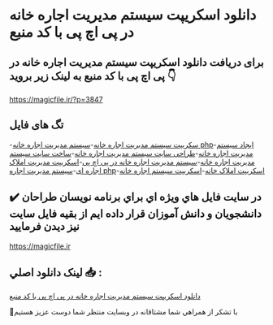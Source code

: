 # دانلود اسکریپت سیستم مدیریت اجاره خانه در پی اچ پی با کد منبع

## برای دریافت دانلود اسکریپت سیستم مدیریت اجاره خانه در پی اچ پی با کد منبع به لینک زیر بروید 👇

https://magicfile.ir/?p=3847

## تگ های فایل

-[سکریپت سیستم مدیریت اجاره خانه](https://magicfile.ir/product/%d8%a7%d8%b3%da%a9%d8%b1%db%8c%d9%be%d8%aa%d8%b3%db%8c%d8%b3%d8%aa%d9%85-%d9%85%d8%af%db%8c%d8%b1%db%8c%d8%aa-%d8%a7%d8%ac%d8%a7%d8%b1%d9%87-%d8%ae%d8%a7%d9%86%d9%87-%d8%af%d8%b1-%d9%be%db%8c-%d8%a7%da%86-%d9%be%db%8c/)-[سیستم مدیریت اجاره خانه php](https://magicfile.ir/product/%d8%a7%d8%b3%da%a9%d8%b1%db%8c%d9%be%d8%aa%d8%b3%db%8c%d8%b3%d8%aa%d9%85-%d9%85%d8%af%db%8c%d8%b1%db%8c%d8%aa-%d8%a7%d8%ac%d8%a7%d8%b1%d9%87-%d8%ae%d8%a7%d9%86%d9%87-%d8%af%d8%b1-%d9%be%db%8c-%d8%a7%da%86-%d9%be%db%8c/)-[ایجاد سیستم مدیریت اجاره خانه](https://magicfile.ir/product/%d8%a7%d8%b3%da%a9%d8%b1%db%8c%d9%be%d8%aa%d8%b3%db%8c%d8%b3%d8%aa%d9%85-%d9%85%d8%af%db%8c%d8%b1%db%8c%d8%aa-%d8%a7%d8%ac%d8%a7%d8%b1%d9%87-%d8%ae%d8%a7%d9%86%d9%87-%d8%af%d8%b1-%d9%be%db%8c-%d8%a7%da%86-%d9%be%db%8c/)-[طراحی سایت سیستم مدیریت اجاره خانه](https://magicfile.ir/product/%d8%a7%d8%b3%da%a9%d8%b1%db%8c%d9%be%d8%aa%d8%b3%db%8c%d8%b3%d8%aa%d9%85-%d9%85%d8%af%db%8c%d8%b1%db%8c%d8%aa-%d8%a7%d8%ac%d8%a7%d8%b1%d9%87-%d8%ae%d8%a7%d9%86%d9%87-%d8%af%d8%b1-%d9%be%db%8c-%d8%a7%da%86-%d9%be%db%8c/)-[ساخت سایت سیستم مدیریت اجاره خانه](https://magicfile.ir/product/%d8%a7%d8%b3%da%a9%d8%b1%db%8c%d9%be%d8%aa%d8%b3%db%8c%d8%b3%d8%aa%d9%85-%d9%85%d8%af%db%8c%d8%b1%db%8c%d8%aa-%d8%a7%d8%ac%d8%a7%d8%b1%d9%87-%d8%ae%d8%a7%d9%86%d9%87-%d8%af%d8%b1-%d9%be%db%8c-%d8%a7%da%86-%d9%be%db%8c/)-[سیستم مدیریت اجاره خانه در پی اچ پی](https://magicfile.ir/product/%d8%a7%d8%b3%da%a9%d8%b1%db%8c%d9%be%d8%aa%d8%b3%db%8c%d8%b3%d8%aa%d9%85-%d9%85%d8%af%db%8c%d8%b1%db%8c%d8%aa-%d8%a7%d8%ac%d8%a7%d8%b1%d9%87-%d8%ae%d8%a7%d9%86%d9%87-%d8%af%d8%b1-%d9%be%db%8c-%d8%a7%da%86-%d9%be%db%8c/)-[اسکریپت مدیریت املاک اجاره ای](https://magicfile.ir/product/%d8%a7%d8%b3%da%a9%d8%b1%db%8c%d9%be%d8%aa%d8%b3%db%8c%d8%b3%d8%aa%d9%85-%d9%85%d8%af%db%8c%d8%b1%db%8c%d8%aa-%d8%a7%d8%ac%d8%a7%d8%b1%d9%87-%d8%ae%d8%a7%d9%86%d9%87-%d8%af%d8%b1-%d9%be%db%8c-%d8%a7%da%86-%d9%be%db%8c/)-[سیستم مدیریت اجاره php](https://magicfile.ir/product/%d8%a7%d8%b3%da%a9%d8%b1%db%8c%d9%be%d8%aa%d8%b3%db%8c%d8%b3%d8%aa%d9%85-%d9%85%d8%af%db%8c%d8%b1%db%8c%d8%aa-%d8%a7%d8%ac%d8%a7%d8%b1%d9%87-%d8%ae%d8%a7%d9%86%d9%87-%d8%af%d8%b1-%d9%be%db%8c-%d8%a7%da%86-%d9%be%db%8c/)-[اسکریپت املاک خانه](https://magicfile.ir/product/%d8%a7%d8%b3%da%a9%d8%b1%db%8c%d9%be%d8%aa%d8%b3%db%8c%d8%b3%d8%aa%d9%85-%d9%85%d8%af%db%8c%d8%b1%db%8c%d8%aa-%d8%a7%d8%ac%d8%a7%d8%b1%d9%87-%d8%ae%d8%a7%d9%86%d9%87-%d8%af%d8%b1-%d9%be%db%8c-%d8%a7%da%86-%d9%be%db%8c/)-[اسکریپت سیستم اجاره خانه](https://magicfile.ir/product/%d8%a7%d8%b3%da%a9%d8%b1%db%8c%d9%be%d8%aa%d8%b3%db%8c%d8%b3%d8%aa%d9%85-%d9%85%d8%af%db%8c%d8%b1%db%8c%d8%aa-%d8%a7%d8%ac%d8%a7%d8%b1%d9%87-%d8%ae%d8%a7%d9%86%d9%87-%d8%af%d8%b1-%d9%be%db%8c-%d8%a7%da%86-%d9%be%db%8c/)

## ✔️ در سايت فايل هاي ويژه اي براي برنامه نويسان طراحان دانشجويان و دانش آموزان قرار داده ايم از بقيه فايل سايت نيز ديدن فرماييد

https://magicfile.ir


## لينک دانلود اصلي 📥 :

[دانلود اسکریپت سیستم مدیریت اجاره خانه در پی اچ پی با کد منبع](https://magicfile.ir/product/%d8%a7%d8%b3%da%a9%d8%b1%db%8c%d9%be%d8%aa%d8%b3%db%8c%d8%b3%d8%aa%d9%85-%d9%85%d8%af%db%8c%d8%b1%db%8c%d8%aa-%d8%a7%d8%ac%d8%a7%d8%b1%d9%87-%d8%ae%d8%a7%d9%86%d9%87-%d8%af%d8%b1-%d9%be%db%8c-%d8%a7%da%86-%d9%be%db%8c/) 


🙏با تشکر از همراهي شما مشتاقانه در وبسایت منتظر شما دوست عزیز هستیم

